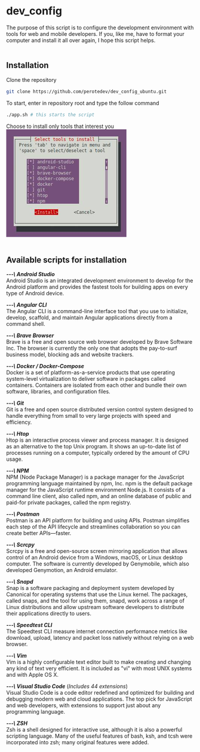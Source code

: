 # dev_config

The purpose of this script is to configure the development environment with tools for web and mobile developers. If you, like me, have to format your computer and install it all over again, I hope this script helps. <br> <br>

## Installation

Clone the repository
```bash
git clone https://github.com/perotedev/dev_config_ubuntu.git
```

To start, enter in  repository root and type the follow command
```bash
./app.sh # this starts the script
```

Choose to install only tools that interest you
<img alt="menu_img" src="./menu_img.jpg"/> <br> <br>


## Available scripts for installation

***---\ Android Studio*** <br>
Android Studio is an integrated development environment to develop for the Android platform and provides the fastest tools for building apps on every type of Android device. <br>

***---\ Angular CLI*** <br>
The Angular CLI is a command-line interface tool that you use to initialize, develop, scaffold, and maintain Angular applications directly from a command shell.

***---\ Brave Browser*** <br>
Brave is a free and open source web browser developed by Brave Software Inc. The browser is currently the only one that adopts the pay-to-surf business model, blocking ads and website trackers.

***---\ Docker / Docker-Compose*** <br>
Docker is a set of platform-as-a-service products that use operating system-level virtualization to deliver software in packages called containers. Containers are isolated from each other and bundle their own software, libraries, and configuration files.

***---\ Git*** <br>
Git is a free and open source distributed version control system designed to handle everything from small to very large projects with speed and efficiency.

***---\ Htop*** <br>
Htop is an interactive process viewer and process manager. It is designed as an alternative to the top Unix program. It shows an up-to-date list of processes running on a computer, typically ordered by the amount of CPU usage.

***---\ NPM*** <br>
NPM (Node Package Manager) is a package manager for the JavaScript programming language maintained by npm, Inc. npm is the default package manager for the JavaScript runtime environment Node.js. It consists of a command line client, also called npm, and an online database of public and paid-for private packages, called the npm registry.

***---\ Postman*** <br>
Postman is an API platform for building and using APIs. Postman simplifies each step of the API lifecycle and streamlines collaboration so you can create better APIs—faster.

***---\ Scrcpy*** <br>
Scrcpy is a free and open-source screen mirroring application that allows control of an Android device from a Windows, macOS, or Linux desktop computer. The software is currently developed by Genymobile, which also developed Genymotion, an Android emulator.

***---\ Snapd*** <br>
Snap is a software packaging and deployment system developed by Canonical for operating systems that use the Linux kernel. The packages, called snaps, and the tool for using them, snapd, work across a range of Linux distributions and allow upstream software developers to distribute their applications directly to users.

***---\ Speedtest CLI*** <br>
The Speedtest CLI measure internet connection performance metrics like download, upload, latency and packet loss natively without relying on a web browser.

***---\ Vim*** <br>
Vim is a highly configurable text editor built to make creating and changing any kind of text very efficient. It is included as "vi" with most UNIX systems and with Apple OS X.

***---\ Visual Studio Code*** (*Includes 44 extensions*) <br>
Visual Studio Code is a code editor redefined and optimized for building and debugging modern web and cloud applications. The top pick for JavaScript and web developers, with extensions to support just about any programming language. 

***---\ ZSH*** <br>
Zsh is a shell designed for interactive use, although it is also a powerful scripting language. Many of the useful features of bash, ksh, and tcsh were incorporated into zsh; many original features were added.

